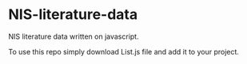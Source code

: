 # NIS-literature-data
NIS literature data written on javascript. 

To use this repo simply download List.js file and add it to your project. 
